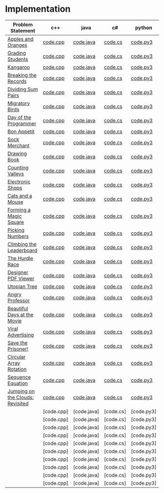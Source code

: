 # Implementation

|Problem Statement| c++ |java| c# |python|
|---|---|---|---|---|
|[Apples and Oranges](https://github.com/Lintik/hackerrank/blob/master/CORE%20CS/Algorithms/Implementation/Apple%20and%20Orange/apple-and-orange-English.pdf)|[code.cpp](https://github.com/Lintik/hackerrank/blob/master/CORE%20CS/Algorithms/Implementation/Apple%20and%20Orange/code.cpp)|[code.java](https://github.com/Lintik/hackerrank/blob/master/CORE%20CS/Algorithms/Implementation/Apple%20and%20Orange/code.java)|[code.cs](https://github.com/Lintik/hackerrank/blob/master/CORE%20CS/Algorithms/Implementation/Apple%20and%20Orange/code.cs)|[code.py3](https://github.com/Lintik/hackerrank/blob/master/CORE%20CS/Algorithms/Implementation/Apple%20and%20Orange/code.py3)|
|[Grading Students](https://github.com/Lintik/hackerrank/tree/master/CORE%20CS/Algorithms/Implementation/Grading%20Students/grading-English.pdf)|[code.cpp](https://github.com/Lintik/hackerrank/tree/master/CORE%20CS/Algorithms/Implementation/Grading%20Students/code.cpp)|[code.java](https://github.com/Lintik/hackerrank/tree/master/CORE%20CS/Algorithms/Implementation/Grading%20Students/code.java)|[code.cs](https://github.com/Lintik/hackerrank/tree/master/CORE%20CS/Algorithms/Implementation/Grading%20Students/code.cs)|[code.py3](https://github.com/Lintik/hackerrank/tree/master/CORE%20CS/Algorithms/Implementation/Grading%20Students/code.py3)|
|[Kangaroo](https://github.com/Lintik/hackerrank/tree/master/CORE%20CS/Algorithms/Implementation/Kangaroo/kangaroo-English.pdf)|[code.cpp](https://github.com/Lintik/hackerrank/tree/master/CORE%20CS/Algorithms/Implementation/Kangaroo/code1.cpp)|[code.java](https://github.com/Lintik/hackerrank/tree/master/CORE%20CS/Algorithms/Implementation/Kangaroo/code1.java)|[code.cs](https://github.com/Lintik/hackerrank/tree/master/CORE%20CS/Algorithms/Implementation/Kangaroo/code1.cs)|[code.py3](https://github.com/Lintik/hackerrank/tree/master/CORE%20CS/Algorithms/Implementation/Kangaroo/code1.py3)|
|[Breaking the Records](https://github.com/Lintik/hackerrank/blob/master/CORE%20CS/Algorithms/Implementation/Breaking%20the%20Records/breaking-best-and-worst-records-English.pdf)|[code.cpp](https://github.com/Lintik/hackerrank/blob/master/CORE%20CS/Algorithms/Implementation/Breaking%20the%20Records/code.cpp)|[code.java](https://github.com/Lintik/hackerrank/blob/master/CORE%20CS/Algorithms/Implementation/Breaking%20the%20Records/code.java)|[code.cs](https://github.com/Lintik/hackerrank/blob/master/CORE%20CS/Algorithms/Implementation/Breaking%20the%20Records/code.cs)|[code.py3](https://github.com/Lintik/hackerrank/blob/master/CORE%20CS/Algorithms/Implementation/Breaking%20the%20Records/code.py3)|
|[Dividing Sum Pairs](https://github.com/Lintik/hackerrank/blob/master/CORE%20CS/Algorithms/Implementation/Disivible%20Sum%20Pairs/divisible-sum-pairs-English.pdf)|[code.cpp](https://github.com/Lintik/hackerrank/tree/master/CORE%20CS/Algorithms/Implementation/Disivible%20Sum%20Pairs/code.cpp)|[code.java](https://github.com/Lintik/hackerrank/tree/master/CORE%20CS/Algorithms/Implementation/Disivible%20Sum%20Pairs/code.java)|[code.cs](https://github.com/Lintik/hackerrank/tree/master/CORE%20CS/Algorithms/Implementation/Disivible%20Sum%20Pairs/code.cs)|[code.py3](https://github.com/Lintik/hackerrank/tree/master/CORE%20CS/Algorithms/Implementation/Disivible%20Sum%20Pairs/code.py3)|
|[Migratory Birds](https://github.com/Lintik/hackerrank/blob/master/CORE%20CS/Algorithms/Implementation/Migratory%20Birds/migratory-birds-English.pdf)|[code.cpp](https://github.com/Lintik/hackerrank/blob/master/CORE%20CS/Algorithms/Implementation/Migratory%20Birds//code.cpp)|[code.java](https://github.com/Lintik/hackerrank/blob/master/CORE%20CS/Algorithms/Implementation/Migratory%20Birds//code.java)|[code.cs](https://github.com/Lintik/hackerrank/blob/master/CORE%20CS/Algorithms/Implementation/Migratory%20Birds//code.cs)|[code.py3](https://github.com/Lintik/hackerrank/blob/master/CORE%20CS/Algorithms/Implementation/Migratory%20Birds//code.py3)|
|[Day of the Programmer](https://github.com/Lintik/hackerrank/blob/master/CORE%20CS/Algorithms/Implementation/Day%20of%20the%20Programmer/day-of-the-programmer-English.pdf)|[code.cpp](https://github.com/Lintik/hackerrank/blob/master/CORE%20CS/Algorithms/Implementation/Day%20of%20the%20Programmer/code.cpp)|[code.java](https://github.com/Lintik/hackerrank/blob/master/CORE%20CS/Algorithms/Implementation/Day%20of%20the%20Programmer/code.java)|[code.cs](https://github.com/Lintik/hackerrank/blob/master/CORE%20CS/Algorithms/Implementation/Day%20of%20the%20Programmer/code.cs)|[code.py3](https://github.com/Lintik/hackerrank/blob/master/CORE%20CS/Algorithms/Implementation/Day%20of%20the%20Programmer/code.py3)|
|[Bon Appetit](https://github.com/Lintik/hackerrank/blob/master/CORE%20CS/Algorithms/Implementation/Bon%20Appetit/bon-appetit-English.pdf)|[code.cpp](https://github.com/Lintik/hackerrank/blob/master/CORE%20CS/Algorithms/Implementation/Bon%20Appetit/code.cpp)|[code.java](https://github.com/Lintik/hackerrank/blob/master/CORE%20CS/Algorithms/Implementation/Bon%20Appetit/code.java)|[code.cs](https://github.com/Lintik/hackerrank/blob/master/CORE%20CS/Algorithms/Implementation/Bon%20Appetit/code.cs)|[code.py3](https://github.com/Lintik/hackerrank/blob/master/CORE%20CS/Algorithms/Implementation/Bon%20Appetit/code.py3)|
|[Sock Merchant](https://github.com/Lintik/hackerrank/blob/master/CORE%20CS/Algorithms/Implementation/Sock%20Merchant/sock-merchant-English.pdf)|[code.cpp](https://github.com/Lintik/hackerrank/blob/master/CORE%20CS/Algorithms/Implementation/Sock%20Merchant/code.cpp)|[code.java](https://github.com/Lintik/hackerrank/blob/master/CORE%20CS/Algorithms/Implementation/Sock%20Merchant/code.java)|[code.cs](https://github.com/Lintik/hackerrank/blob/master/CORE%20CS/Algorithms/Implementation/Sock%20Merchant/code.cs)|[code.py3](https://github.com/Lintik/hackerrank/blob/master/CORE%20CS/Algorithms/Implementation/Sock%20Merchant/code.py3)|
|[Drawing Book](https://github.com/Lintik/hackerrank/blob/master/CORE%20CS/Algorithms/Implementation/Drawing%20Book/drawing-book-English.pdf)|[code.cpp](https://github.com/Lintik/hackerrank/blob/master/CORE%20CS/Algorithms/Implementation/Drawing%20Book/code.cpp)|[code.java](https://github.com/Lintik/hackerrank/blob/master/CORE%20CS/Algorithms/Implementation/Drawing%20Book/code.java)|[code.cs](https://github.com/Lintik/hackerrank/blob/master/CORE%20CS/Algorithms/Implementation/Drawing%20Book/code.cs)|[code.py3](https://github.com/Lintik/hackerrank/blob/master/CORE%20CS/Algorithms/Implementation/Drawing%20Book/code.py3)|
|[Counting Valleys](https://github.com/Lintik/hackerrank/blob/master/CORE%20CS/Algorithms/Implementation/Counting%20Valleys/counting-valleys-English.pdf)|[code.cpp](https://github.com/Lintik/hackerrank/blob/master/CORE%20CS/Algorithms/Implementation/Counting%20Valleys/code.cpp)|[code.java](https://github.com/Lintik/hackerrank/blob/master/CORE%20CS/Algorithms/Implementation/Counting%20Valleys/code.java)|[code.cs](https://github.com/Lintik/hackerrank/blob/master/CORE%20CS/Algorithms/Implementation/Counting%20Valleys/code.cs)|[code.py3](https://github.com/Lintik/hackerrank/blob/master/CORE%20CS/Algorithms/Implementation/Counting%20Valleys/code.py3)|
|[Electronic Shops](https://github.com/Lintik/hackerrank/blob/master/CORE%20CS/Algorithms/Implementation/Electronics%20Shop/electronics-shop-English.pdf)|[code.cpp](https://github.com/Lintik/hackerrank/blob/master/CORE%20CS/Algorithms/Implementation/Electronics%20Shop/code.cpp)|[code.java](https://github.com/Lintik/hackerrank/blob/master/CORE%20CS/Algorithms/Implementation/Electronics%20Shop/code.java)|[code.cs](https://github.com/Lintik/hackerrank/blob/master/CORE%20CS/Algorithms/Implementation/Electronics%20Shop/code.cs)|[code.py3](https://github.com/Lintik/hackerrank/blob/master/CORE%20CS/Algorithms/Implementation/Electronics%20Shop/code.py3)|
|[Cats and a Mouse](https://github.com/Lintik/hackerrank/blob/master/CORE%20CS/Algorithms/Implementation/Cats%20and%20a%20Mouse/cats-and-a-mouse-English.pdf)|[code.cpp](https://github.com/Lintik/hackerrank/blob/master/CORE%20CS/Algorithms/Implementation/Cats%20and%20a%20Mouse/code.cpp)|[code.java](https://github.com/Lintik/hackerrank/blob/master/CORE%20CS/Algorithms/Implementation/Cats%20and%20a%20Mouse/code.java)|[code.cs](https://github.com/Lintik/hackerrank/blob/master/CORE%20CS/Algorithms/Implementation/Cats%20and%20a%20Mouse/code.cs)|[code.py3](https://github.com/Lintik/hackerrank/blob/master/CORE%20CS/Algorithms/Implementation/Cats%20and%20a%20Mouse/code.py3)|
|[Forming a Magic Square](https://github.com/Lintik/hackerrank/blob/master/CORE%20CS/Algorithms/Implementation/Forming%20a%20Magic%20Square/magic-square-forming-English.pdf)|[code.cpp](https://github.com/Lintik/hackerrank/blob/master/CORE%20CS/Algorithms/Implementation/Forming%20a%20Magic%20Square/code.cpp)|[code.java](https://github.com/Lintik/hackerrank/blob/master/CORE%20CS/Algorithms/Implementation/Forming%20a%20Magic%20Square/code.java)|[code.cs](https://github.com/Lintik/hackerrank/blob/master/CORE%20CS/Algorithms/Implementation/Forming%20a%20Magic%20Square/code.cs)|[code.py3](https://github.com/Lintik/hackerrank/blob/master/CORE%20CS/Algorithms/Implementation/Forming%20a%20Magic%20Square/code.py3)|
|[Picking Numbers](https://github.com/Lintik/hackerrank/blob/master/CORE%20CS/Algorithms/Implementation/Picking%20Numbers/picking-numbers-English.pdf)|[code.cpp](https://github.com/Lintik/hackerrank/blob/master/CORE%20CS/Algorithms/Implementation/Picking%20Numbers/code.cpp)|[code.java](https://github.com/Lintik/hackerrank/blob/master/CORE%20CS/Algorithms/Implementation/Picking%20Numbers/code.java)|[code.cs](https://github.com/Lintik/hackerrank/blob/master/CORE%20CS/Algorithms/Implementation/Picking%20Numbers/code.cs)|[code.py3](https://github.com/Lintik/hackerrank/blob/master/CORE%20CS/Algorithms/Implementation/Picking%20Numbers/code.py3)|
|[Climbing the Leaderboard](https://github.com/Lintik/hackerrank/blob/master/CORE%20CS/Algorithms/Implementation/Climbing%20the%20Leaderboard/climbing-the-leaderboard-English.pdf)|[code.cpp](https://github.com/Lintik/hackerrank/blob/master/CORE%20CS/Algorithms/Implementation/Climbing%20the%20Leaderboard/code.cpp)|[code.java](https://github.com/Lintik/hackerrank/blob/master/CORE%20CS/Algorithms/Implementation/Climbing%20the%20Leaderboard/code.java)|[code.cs](https://github.com/Lintik/hackerrank/blob/master/CORE%20CS/Algorithms/Implementation/Climbing%20the%20Leaderboard/code.cs)|[code.py3](https://github.com/Lintik/hackerrank/blob/master/CORE%20CS/Algorithms/Implementation/Climbing%20the%20Leaderboard/code.py3)|
|[The Hurdle Race](https://github.com/Lintik/hackerrank/blob/master/CORE%20CS/Algorithms/Implementation/The%20Hurdle%20Race/the-hurdle-race-English.pdf)|[code.cpp](https://github.com/Lintik/hackerrank/blob/master/CORE%20CS/Algorithms/Implementation/The%20Hurdle%20Race/code.cpp)|[code.java](https://github.com/Lintik/hackerrank/blob/master/CORE%20CS/Algorithms/Implementation/The%20Hurdle%20Race/code.java)|[code.cs](https://github.com/Lintik/hackerrank/blob/master/CORE%20CS/Algorithms/Implementation/The%20Hurdle%20Race/code.cs)|[code.py3](https://github.com/Lintik/hackerrank/blob/master/CORE%20CS/Algorithms/Implementation/The%20Hurdle%20Race/code.py3)|
|[Designer PDF Viewer](https://github.com/Lintik/hackerrank/blob/master/CORE%20CS/Algorithms/Implementation/Designer%20PDF%20Viewer/designer-pdf-viewer-English.pdf)|[code.cpp](https://github.com/Lintik/hackerrank/blob/master/CORE%20CS/Algorithms/Implementation/Designer%20PDF%20Viewer/code.cpp)|[code.java](https://github.com/Lintik/hackerrank/blob/master/CORE%20CS/Algorithms/Implementation/Designer%20PDF%20Viewer/code.java)|[code.cs](https://github.com/Lintik/hackerrank/blob/master/CORE%20CS/Algorithms/Implementation/Designer%20PDF%20Viewer/code.cs)|[code.py3](https://github.com/Lintik/hackerrank/blob/master/CORE%20CS/Algorithms/Implementation/Designer%20PDF%20Viewer/code.py3)|
|[Utopian Tree](https://github.com/Lintik/hackerrank/blob/master/CORE%20CS/Algorithms/Implementation/Utopian%20Tree/utopian-tree-English.pdf)|[code.cpp](https://github.com/Lintik/hackerrank/blob/master/CORE%20CS/Algorithms/Implementation/Utopian%20Tree/code.cpp)|[code.java](https://github.com/Lintik/hackerrank/blob/master/CORE%20CS/Algorithms/Implementation/Utopian%20Tree/code.java)|[code.cs](https://github.com/Lintik/hackerrank/blob/master/CORE%20CS/Algorithms/Implementation/Utopian%20Tree/code.cs)|[code.py3](https://github.com/Lintik/hackerrank/blob/master/CORE%20CS/Algorithms/Implementation/Utopian%20Tree/code.py3)|
|[Angry Professor](https://github.com/Lintik/hackerrank/blob/master/CORE%20CS/Algorithms/Implementation/Angry%20Professor/angry-professor-English.pdf)|[code.cpp](https://github.com/Lintik/hackerrank/blob/master/CORE%20CS/Algorithms/Implementation/Angry%20Professor/code.cpp)|[code.java](https://github.com/Lintik/hackerrank/blob/master/CORE%20CS/Algorithms/Implementation/Angry%20Professor/code.java)|[code.cs](https://github.com/Lintik/hackerrank/blob/master/CORE%20CS/Algorithms/Implementation/Angry%20Professor/code.cs)|[code.py3](https://github.com/Lintik/hackerrank/blob/master/CORE%20CS/Algorithms/Implementation/Angry%20Professor/code.py3)|
|[Beautiful Days at the Movie](https://github.com/Lintik/hackerrank/blob/master/CORE%20CS/Algorithms/Implementation/Beautiful%20Days%20at%20the%20Movies/beautiful-days-at-the-movies-English.pdf)|[code.cpp](https://github.com/Lintik/hackerrank/blob/master/CORE%20CS/Algorithms/Implementation/Beautiful%20Days%20at%20the%20Movies/code.cpp)|[code.java](https://github.com/Lintik/hackerrank/blob/master/CORE%20CS/Algorithms/Implementation/Beautiful%20Days%20at%20the%20Movies/code.java)|[code.cs](https://github.com/Lintik/hackerrank/blob/master/CORE%20CS/Algorithms/Implementation/Beautiful%20Days%20at%20the%20Movies/code.cs)|[code.py3](https://github.com/Lintik/hackerrank/blob/master/CORE%20CS/Algorithms/Implementation/Beautiful%20Days%20at%20the%20Movies/code.py3)|
|[Viral Advertising](https://github.com/Lintik/hackerrank/blob/master/CORE%20CS/Algorithms/Implementation/Viral%20Advertising/strange-advertising-English.pdf)|[code.cpp](https://github.com/Lintik/hackerrank/blob/master/CORE%20CS/Algorithms/Implementation/Viral%20Advertising/code.cpp)|[code.java](https://github.com/Lintik/hackerrank/blob/master/CORE%20CS/Algorithms/Implementation/Viral%20Advertising/code.java)|[code.cs](https://github.com/Lintik/hackerrank/blob/master/CORE%20CS/Algorithms/Implementation/Viral%20Advertising/code.cs)|[code.py3](https://github.com/Lintik/hackerrank/blob/master/CORE%20CS/Algorithms/Implementation/Viral%20Advertising/code.py3)|
|[Save the Prisoner!](https://github.com/Lintik/hackerrank/blob/master/CORE%20CS/Algorithms/Implementation/Save%20the%20Prisoner/save-the-prisoner-English.pdf)|[code.cpp](https://github.com/Lintik/hackerrank/blob/master/CORE%20CS/Algorithms/Implementation/Save%20the%20Prisoner/code.cpp)|[code.java](https://github.com/Lintik/hackerrank/blob/master/CORE%20CS/Algorithms/Implementation/Save%20the%20Prisoner/code.java)|[code.cs](https://github.com/Lintik/hackerrank/blob/master/CORE%20CS/Algorithms/Implementation/Save%20the%20Prisoner/code.cs)|[code.py3](https://github.com/Lintik/hackerrank/blob/master/CORE%20CS/Algorithms/Implementation/Save%20the%20Prisoner/code.py3)|
|[Circular Array Rotation](https://github.com/Lintik/hackerrank/blob/master/CORE%20CS/Algorithms/Implementation/Circular%20Array%20Rotation/circular-array-rotation-English.pdf)|[code.cpp](https://github.com/Lintik/hackerrank/blob/master/CORE%20CS/Algorithms/Implementation/Circular%20Array%20Rotation//code.cpp)|[code.java](https://github.com/Lintik/hackerrank/blob/master/CORE%20CS/Algorithms/Implementation/Circular%20Array%20Rotation/code.java)|[code.cs](https://github.com/Lintik/hackerrank/blob/master/CORE%20CS/Algorithms/Implementation/Circular%20Array%20Rotation/code.cs)|[code.py3](https://github.com/Lintik/hackerrank/blob/master/CORE%20CS/Algorithms/Implementation/Circular%20Array%20Rotation/code.py3)|
|[Sequence Equation](https://github.com/Lintik/hackerrank/blob/master/CORE%20CS/Algorithms/Implementation/Sequence%20Equation/permutation-equation-English.pdf)|[code.cpp](https://github.com/Lintik/hackerrank/blob/master/CORE%20CS/Algorithms/Implementation/Sequence%20Equation/code.cpp)|[code.java](https://github.com/Lintik/hackerrank/blob/master/CORE%20CS/Algorithms/Implementation/Sequence%20Equation/code.java)|[code.cs](https://github.com/Lintik/hackerrank/blob/master/CORE%20CS/Algorithms/Implementation/Sequence%20Equation/code.cs)|[code.py3](https://github.com/Lintik/hackerrank/blob/master/CORE%20CS/Algorithms/Implementation/Sequence%20Equation/code.py3)|
|[Jumping on the Clouds: Revisited](https://github.com/Lintik/hackerrank/blob/master/CORE%20CS/Algorithms/Implementation/Jumping%20on%20the%20Clouds-%20Revisited/jumping-on-the-clouds-revisited-English.pdf)|[code.cpp](https://github.com/Lintik/hackerrank/blob/master/CORE%20CS/Algorithms/Implementation/Jumping%20on%20the%20Clouds-%20Revisited/code.cpp)|[code.java](https://github.com/Lintik/hackerrank/blob/master/CORE%20CS/Algorithms/Implementation/Jumping%20on%20the%20Clouds-%20Revisited/code.java)|[code.cs](https://github.com/Lintik/hackerrank/blob/master/CORE%20CS/Algorithms/Implementation/Jumping%20on%20the%20Clouds-%20Revisited/code.cs)|[code.py3](https://github.com/Lintik/hackerrank/blob/master/CORE%20CS/Algorithms/Implementation/Jumping%20on%20the%20Clouds-%20Revisited/code.py3)|
||[code.cpp]|[code.java]|[code.cs]|[code.py3]|
||[code.cpp]|[code.java]|[code.cs]|[code.py3]|
||[code.cpp]|[code.java]|[code.cs]|[code.py3]|
||[code.cpp]|[code.java]|[code.cs]|[code.py3]|
||[code.cpp]|[code.java]|[code.cs]|[code.py3]|
||[code.cpp]|[code.java]|[code.cs]|[code.py3]|
||[code.cpp]|[code.java]|[code.cs]|[code.py3]|
||[code.cpp]|[code.java]|[code.cs]|[code.py3]|
||[code.cpp]|[code.java]|[code.cs]|[code.py3]|
||[code.cpp]|[code.java]|[code.cs]|[code.py3]|

